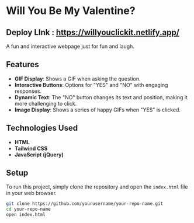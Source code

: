 # Will You Be My Valentine?

## Deploy LInk : https://willyouclickit.netlify.app/

A fun and interactive webpage just for fun and laugh.

## Features

- **GIF Display**: Shows a GIF when asking the question.
- **Interactive Buttons**: Options for "YES" and "NO" with engaging responses.
- **Dynamic Text**: The "NO" button changes its text and position, making it more challenging to click.
- **Image Display**: Shows a series of happy GIFs when "YES" is clicked.

## Technologies Used

- **HTML**
- **Tailwind CSS**
- **JavaScript (jQuery)**

## Setup

To run this project, simply clone the repository and open the `index.html` file in your web browser.

```bash
git clone https://github.com/yourusername/your-repo-name.git
cd your-repo-name
open index.html





